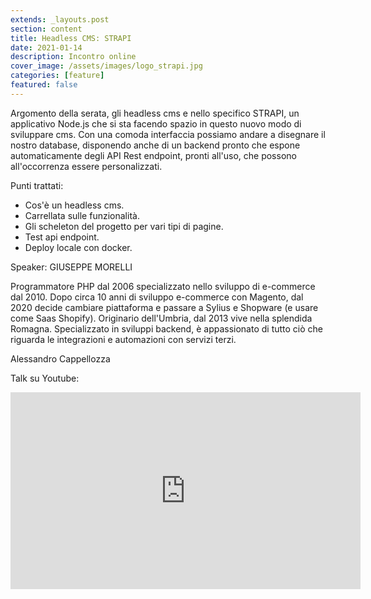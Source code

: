 ```yaml
---
extends: _layouts.post
section: content
title: Headless CMS: STRAPI
date: 2021-01-14
description: Incontro online
cover_image: /assets/images/logo_strapi.jpg
categories: [feature]
featured: false
---
```

Argomento della serata, gli headless cms e nello specifico STRAPI, un applicativo Node.js che si sta facendo spazio in questo nuovo modo di sviluppare cms.
Con una comoda interfaccia possiamo andare a disegnare il nostro database, disponendo anche di un backend pronto che espone automaticamente degli API Rest endpoint, pronti all'uso, che possono all'occorrenza essere personalizzati.

Punti trattati:
- Cos'è un headless cms.
- Carrellata sulle funzionalità.
- Gli scheleton del progetto per vari tipi di pagine.
- Test api endpoint.
- Deploy locale con docker.

Speaker: GIUSEPPE MORELLI

Programmatore PHP dal 2006 specializzato nello sviluppo di e-commerce dal 2010.
Dopo circa 10 anni di sviluppo e-commerce con Magento, dal 2020 decide cambiare piattaforma e passare a Sylius e Shopware (e usare come Saas Shopify).
Originario dell'Umbria, dal 2013 vive nella splendida Romagna. Specializzato in sviluppi backend, è appassionato di tutto ciò che riguarda le integrazioni e automazioni con servizi terzi.

Alessandro Cappellozza

Talk su Youtube:
<iframe width="560" height="315" src="https://www.youtube.com/embed/qxcOFCYjhPs" frameborder="0" allow="accelerometer; autoplay; clipboard-write; encrypted-media; gyroscope; picture-in-picture" allowfullscreen></iframe>